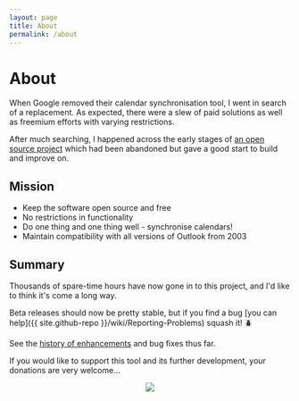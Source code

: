 ```yaml
---
layout: page
title: About
permalink: /about
---
```

# About
When Google removed their calendar synchronisation tool, I went in search of a replacement. As expected, there were a slew of paid solutions as well as freemium efforts with varying restrictions.  

After much searching, I happened across the early stages of [an open source project](https://outlookgooglesync.codeplex.com/) which had been abandoned but gave a good start to build and improve on.

## Mission
- Keep the software open source and free
- No restrictions in functionality
- Do one thing and one thing well - synchronise calendars!
- Maintain compatibility with all versions of Outlook from 2003

## Summary
Thousands of spare-time hours have now gone in to this project, and I'd like to think it's come a long way.

Beta releases should now be pretty stable, but if you find a bug [you can help]({{ site.github-repo }}/wiki/Reporting-Problems) squash it! :beetle:  

See the [history of enhancements](release-notes.html) and bug fixes thus far.

If you would like to support this tool and its further development, your donations are very welcome...

<div align="center"><a href="https://www.paypal.com/cgi-bin/webscr?cmd=_s-xclick&hosted_button_id=RT46CXQDSSYWJ&item_name=Outlook%20Google%20Calendar%20Sync%20donation.%20For%20splash%20screen%20hiding,%20enter%20your%20Gmail%20address%20in%20comment%20section" alt="Donate" onClick="handleClickEvent('outbound', 'Donate');"><img src="https://www.paypalobjects.com/en_GB/i/btn/btn_donate_SM.gif"/></a>

